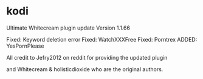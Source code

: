 # kodi
Ultimate Whitecream plugin update	Version 1.1.66

Fixed: Keyword deletion error
Fixed: WatchXXXFree
Fixed: Porntrex
ADDED: YesPornPlease

All credit to Jefry2012 on reddit for providing the updated plugin 

and Whitecream & holisticdioxide who are the original authors.
